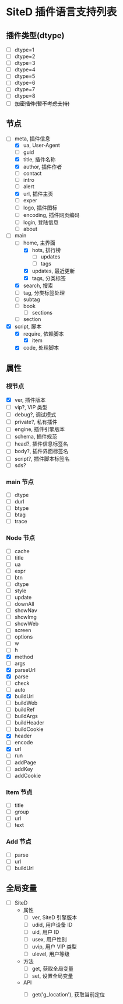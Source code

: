# SiteD 插件语言支持列表

## 插件类型(dtype)
  - [ ] dtype=1
  - [ ] dtype=2
  - [ ] dtype=3
  - [ ] dtype=4
  - [ ] dtype=5
  - [ ] dtype=6
  - [ ] dtype=7
  - [ ] dtype=8
  - [ ] ~~加密插件(暂不考虑支持)~~

## 节点
  - [ ] meta, 插件信息
    - [x] ua, User-Agent
    - [ ] guid
    - [x] title, 插件名称
    - [x] author, 插件作者
    - [ ] contact
    - [ ] intro
    - [ ] alert
    - [x] url, 插件主页
    - [ ] exper
    - [ ] logo, 插件图标
    - [ ] encoding, 插件网页编码
    - [ ] login, 登陆信息
    - [ ] about
  - [ ] main
    - [ ] home, 主界面
      - [x] hots, 排行榜
        - [ ] updates
        - [ ] tags
      - [x] updates, 最近更新
      - [x] tags, 分类标签
    - [x] search, 搜索
    - [ ] tag, 分类标签处理
    - [ ] subtag
    - [ ] book
      - [ ] sections
    - [ ] section
  - [x] script, 脚本
    - [x] require, 依赖脚本
      - [x] item
    - [x] code, 处理脚本

## 属性
### 根节点
  - [x] ver, 插件版本
  - [ ] vip?, VIP 类型
  - [ ] debug?, 调试模式
  - [ ] private?, 私有插件
  - [ ] engine, 插件引擎版本
  - [ ] schema, 插件规范
  - [ ] head?, 插件信息标签名
  - [ ] body?, 插件界面标签名
  - [ ] script?, 插件脚本标签名
  - [ ] sds?

### main 节点
  - [ ] dtype
  - [ ] durl
  - [ ] btype
  - [ ] btag
  - [ ] trace

### Node 节点
  - [ ] cache
  - [ ] title
  - [ ] ua
  - [ ] expr
  - [ ] btn
  - [ ] dtype
  - [ ] style
  - [ ] update
  - [ ] downAll
  - [ ] showNav
  - [ ] showImg
  - [ ] showWeb
  - [ ] screen
  - [ ] options
  - [ ] w
  - [ ] h
  - [x] method
  - [ ] args
  - [x] parseUrl
  - [x] parse
  - [ ] check
  - [ ] auto
  - [x] buildUrl
  - [ ] buildWeb
  - [ ] buildRef
  - [ ] buildArgs
  - [ ] buildHeader
  - [ ] buildCookie
  - [x] header
  - [ ] encode
  - [x] url
  - [ ] run
  - [ ] addPage
  - [ ] addKey
  - [ ] addCookie

### Item 节点
  - [ ] title
  - [ ] group
  - [ ] url
  - [ ] text

### Add 节点
  - [ ] parse
  - [ ] url
  - [ ] buildUrl

## 全局变量
  - [ ] SiteD
    - 属性
      - [ ] ver, SiteD 引擎版本
      - [ ] udid, 用户设备 ID
      - [ ] uid, 用户 ID
      - [ ] usex, 用户性别
      - [ ] uvip, 用户 VIP 类型
      - [ ] ulevel, 用户等级
    - 方法
      - [ ] get, 获取全局变量
      - [ ] set, 设置全局变量
    - API
      - [ ] get('g_location'), 获取当前定位

